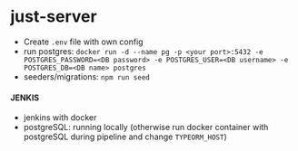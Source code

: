 # just-server
  - Create `.env` file with own config
  - run postgres: `docker run -d --name pg -p <your port>:5432 -e POSTGRES_PASSWORD=<DB password> -e POSTGRES_USER=<DB username> -e POSTGRES_DB=<DB name> postgres` 
  - seeders/migrations: `npm run seed`
  
#### JENKIS
  - jenkins with docker
  - postgreSQL: running locally (otherwise run docker container with postgreSQL during pipeline and change `TYPEORM_HOST`)
  
